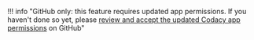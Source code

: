 <!--accept-permission-start-->
!!! info "GitHub only: this feature requires updated app permissions. If you haven't done so yet, please [review and accept the updated Codacy app permissions](https://docs.github.com/en/enterprise-cloud@latest/apps/using-github-apps/reviewing-and-modifying-installed-github-apps#reviewing-permissions) on GitHub"
<!--accept-permission-end-->
